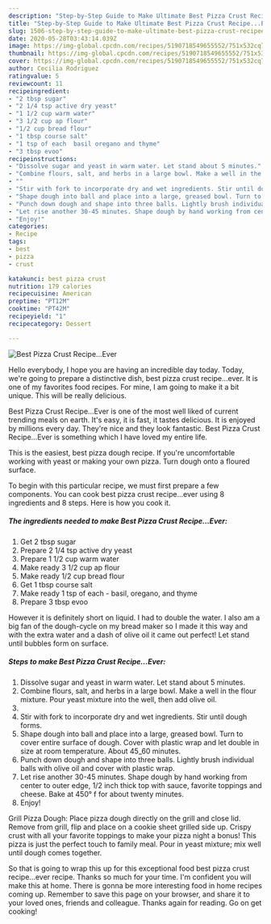 ```yaml
---
description: "Step-by-Step Guide to Make Ultimate Best Pizza Crust Recipe...Ever"
title: "Step-by-Step Guide to Make Ultimate Best Pizza Crust Recipe...Ever"
slug: 1506-step-by-step-guide-to-make-ultimate-best-pizza-crust-recipeever
date: 2020-05-28T03:43:14.039Z
image: https://img-global.cpcdn.com/recipes/5190718549655552/751x532cq70/best-pizza-crust-recipeever-recipe-main-photo.jpg
thumbnail: https://img-global.cpcdn.com/recipes/5190718549655552/751x532cq70/best-pizza-crust-recipeever-recipe-main-photo.jpg
cover: https://img-global.cpcdn.com/recipes/5190718549655552/751x532cq70/best-pizza-crust-recipeever-recipe-main-photo.jpg
author: Cecilia Rodriguez
ratingvalue: 5
reviewcount: 11
recipeingredient:
- "2 tbsp sugar"
- "2 1/4 tsp active dry yeast"
- "1 1/2 cup warm water"
- "3 1/2 cup ap flour"
- "1/2 cup bread flour"
- "1 tbsp course salt"
- "1 tsp of each  basil oregano and thyme"
- "3 tbsp evoo"
recipeinstructions:
- "Dissolve sugar and yeast in warm water. Let stand about 5 minutes."
- "Combine flours, salt, and herbs in a large bowl. Make a well in the flour mixture. Pour yeast mixture into the well, then add olive oil."
- ""
- "Stir with fork to incorporate dry and wet ingredients. Stir until dough forms."
- "Shape dough into ball and place into a large, greased bowl. Turn to cover entire surface of dough. Cover with plastic wrap and let double in size at room temperature. About 45_60 minutes."
- "Punch down dough and shape into three balls. Lightly brush individual balls with olive oil and cover with plastic wrap."
- "Let rise another 30-45 minutes. Shape dough by hand working from center to outer edge, 1/2 inch thick top with sauce, favorite toppings and cheese. Bake at 450° f for about twenty minutes."
- "Enjoy!"
categories:
- Recipe
tags:
- best
- pizza
- crust

katakunci: best pizza crust 
nutrition: 179 calories
recipecuisine: American
preptime: "PT12M"
cooktime: "PT42M"
recipeyield: "1"
recipecategory: Dessert

---
```



![Best Pizza Crust Recipe...Ever](https://img-global.cpcdn.com/recipes/5190718549655552/751x532cq70/best-pizza-crust-recipeever-recipe-main-photo.jpg)

Hello everybody, I hope you are having an incredible day today. Today, we're going to prepare a distinctive dish, best pizza crust recipe...ever. It is one of my favorites food recipes. For mine, I am going to make it a bit unique. This will be really delicious.

Best Pizza Crust Recipe...Ever is one of the most well liked of current trending meals on earth. It's easy, it is fast, it tastes delicious. It is enjoyed by millions every day. They're nice and they look fantastic. Best Pizza Crust Recipe...Ever is something which I have loved my entire life.

This is the easiest, best pizza dough recipe. If you&#39;re uncomfortable working with yeast or making your own pizza. Turn dough onto a floured surface.


To begin with this particular recipe, we must first prepare a few components. You can cook best pizza crust recipe...ever using 8 ingredients and 8 steps. Here is how you cook it.

<!--inarticleads1-->

##### The ingredients needed to make Best Pizza Crust Recipe...Ever:

1. Get 2 tbsp sugar
1. Prepare 2 1/4 tsp active dry yeast
1. Prepare 1 1/2 cup warm water
1. Make ready 3 1/2 cup ap flour
1. Make ready 1/2 cup bread flour
1. Get 1 tbsp course salt
1. Make ready 1 tsp of each - basil, oregano, and thyme
1. Prepare 3 tbsp evoo


However it is definitely short on liquid. I had to double the water. I also am a big fan of the dough-cycle on my bread maker so I made it this way and with the extra water and a dash of olive oil it came out perfect! Let stand until bubbles form on surface. 

<!--inarticleads2-->

##### Steps to make Best Pizza Crust Recipe...Ever:

1. Dissolve sugar and yeast in warm water. Let stand about 5 minutes.
1. Combine flours, salt, and herbs in a large bowl. Make a well in the flour mixture. Pour yeast mixture into the well, then add olive oil.
1. 
1. Stir with fork to incorporate dry and wet ingredients. Stir until dough forms.
1. Shape dough into ball and place into a large, greased bowl. Turn to cover entire surface of dough. Cover with plastic wrap and let double in size at room temperature. About 45_60 minutes.
1. Punch down dough and shape into three balls. Lightly brush individual balls with olive oil and cover with plastic wrap.
1. Let rise another 30-45 minutes. Shape dough by hand working from center to outer edge, 1/2 inch thick top with sauce, favorite toppings and cheese. Bake at 450° f for about twenty minutes.
1. Enjoy!


Grill Pizza Dough: Place pizza dough directly on the grill and close lid. Remove from grill, flip and place on a cookie sheet grilled side up. Crispy crust with all your favorite toppings to make your pizza night a bonus! This pizza is just the perfect touch to family meal. Pour in yeast mixture; mix well until dough comes together. 

So that is going to wrap this up for this exceptional food best pizza crust recipe...ever recipe. Thanks so much for your time. I'm confident you will make this at home. There is gonna be more interesting food in home recipes coming up. Remember to save this page on your browser, and share it to your loved ones, friends and colleague. Thanks again for reading. Go on get cooking!
